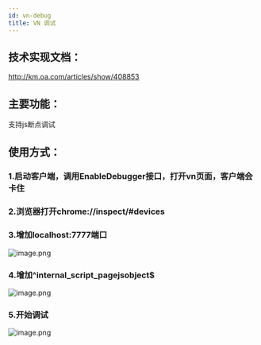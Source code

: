 ```yaml
---
id: vn-debug
title: VN 调试
---
```


## 技术实现文档：
http://km.oa.com/articles/show/408853 

## 主要功能：
支持js断点调试

## 使用方式：

### 1.启动客户端，调用EnableDebugger接口，打开vn页面，客户端会卡住

### 2.浏览器打开chrome://inspect/#devices

### 3.增加localhost:7777端口
![image.png](/uploads/BFD35731272F4DFE9D9A8DF7EC30F8E6/image.png)

### 4.增加^internal_script_pagejsobject$
![image.png](/uploads/F8BC67022DAF4FE0B9EC210E2AFABBC7/image.png)

### 5.开始调试
![image.png](/uploads/8EFFF0E7BCD84E159986D0581547A00B/image.png)

